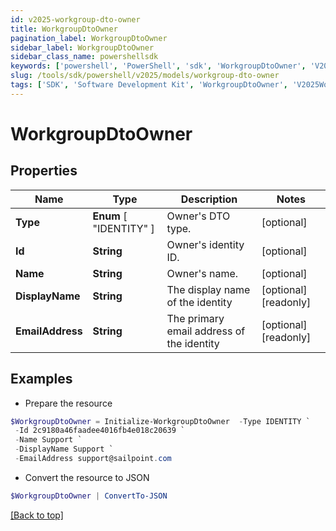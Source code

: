 ```yaml
---
id: v2025-workgroup-dto-owner
title: WorkgroupDtoOwner
pagination_label: WorkgroupDtoOwner
sidebar_label: WorkgroupDtoOwner
sidebar_class_name: powershellsdk
keywords: ['powershell', 'PowerShell', 'sdk', 'WorkgroupDtoOwner', 'V2025WorkgroupDtoOwner'] 
slug: /tools/sdk/powershell/v2025/models/workgroup-dto-owner
tags: ['SDK', 'Software Development Kit', 'WorkgroupDtoOwner', 'V2025WorkgroupDtoOwner']
---
```



# WorkgroupDtoOwner

## Properties

Name | Type | Description | Notes
------------ | ------------- | ------------- | -------------
**Type** |  **Enum** [  "IDENTITY" ] | Owner's DTO type. | [optional] 
**Id** | **String** | Owner's identity ID. | [optional] 
**Name** | **String** | Owner's name. | [optional] 
**DisplayName** | **String** | The display name of the identity | [optional] [readonly] 
**EmailAddress** | **String** | The primary email address of the identity | [optional] [readonly] 

## Examples

- Prepare the resource
```powershell
$WorkgroupDtoOwner = Initialize-WorkgroupDtoOwner  -Type IDENTITY `
 -Id 2c9180a46faadee4016fb4e018c20639 `
 -Name Support `
 -DisplayName Support `
 -EmailAddress support@sailpoint.com
```

- Convert the resource to JSON
```powershell
$WorkgroupDtoOwner | ConvertTo-JSON
```


[[Back to top]](#) 

